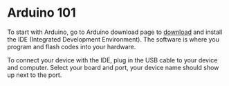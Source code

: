 # Arduino 101

To start with Arduino, go to Arduino download page to [download](https://www.arduino.cc/en/main/software) and install the IDE (Integrated Development Environment). The software is where you program and flash codes into your hardware.

To connect your device with the IDE, plug in the USB cable to your device and computer. Select your board and port, your device name should show up next to the port.


